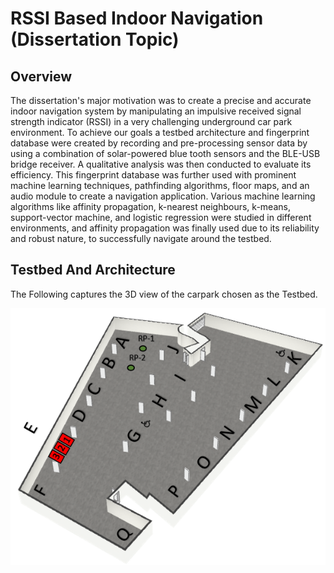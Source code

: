 # RSSI Based Indoor Navigation (Dissertation Topic)
<h2 id="overview">Overview</h2>

The dissertation's major motivation was to create a precise and accurate indoor navigation system by manipulating an impulsive received signal strength indicator (RSSI)
in a very challenging underground car park environment. To achieve our goals a testbed architecture and fingerprint database were created by recording and pre-processing sensor data by using a combination of solar-powered blue tooth sensors and the BLE-USB bridge receiver. A qualitative analysis was then conducted to evaluate its efficiency. This fingerprint database was further used with prominent machine learning techniques, pathfinding algorithms, floor maps, and an audio module to create a navigation application. Various machine learning algorithms like affinity propagation, k-nearest neighbours, k-means, support-vector machine, and logistic regression were studied in different environments, and affinity propagation was finally used due to its reliability and robust nature, to successfully navigate around the testbed.



<h2 id="test_bed_architecture">Testbed And Architecture</h2>
The Following captures the 3D view of the carpark chosen as the Testbed.

![Image of Testbed](https://github.com/bejoyjose1993/Indoor-Navigation/blob/master/Images/Block_exp-1.png)
